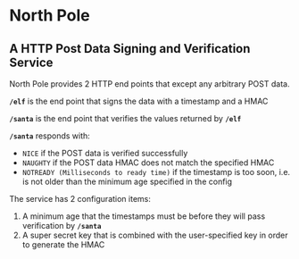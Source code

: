 # North Pole #

## A HTTP Post Data Signing and Verification Service ##

North Pole provides 2 HTTP end points that except any arbitrary POST data.

**`/elf`** is the end point that signs the data with a timestamp and a HMAC

**`/santa`** is the end point that verifies the values returned by **`/elf`**

**`/santa`** responds with:

- `NICE` if the POST data is verified successfully
- `NAUGHTY` if the POST data HMAC does not match the specified HMAC
- `NOTREADY (Milliseconds to ready time)` if the timestamp is too soon, i.e. is not older than the minimum age specified in the config

The service has 2 configuration items:

1. A minimum age that the timestamps must be before they will pass verification by **`/santa`**
2. A super secret key that is combined with the user-specified key in order to generate the HMAC

